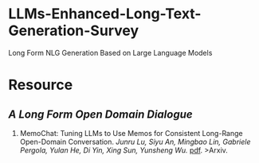 # LLMs-Enhanced-Long-Text-Generation-Survey
Long Form NLG Generation  Based on Large Language Models
# **Resource**
  ## _A Long Form Open Domain Dialogue_
  1. MemoChat: Tuning LLMs to Use Memos for Consistent Long-Range Open-Domain Conversation. _Junru Lu, Siyu An, Mingbao Lin, Gabriele Pergola, Yulan He, Di Yin, Xing Sun, Yunsheng Wu._ [pdf](https://arxiv.org/pdf/2308.08239.pdf). >Arxiv.
